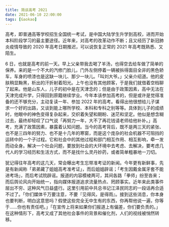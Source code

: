```yaml
---
title: 简谈高考 2021
date: 2021-06-10 22:00:00
tags: [Gaokao]
---
```


高考，即普通高等学校招生全国统一考试，是中国大陆学生升学到高校，进而开始本科阶段学习的最主要途径。近年来，对高考的改革动作不断；且又经历了新冠肺炎疫情导致的 2020 年高考日期推迟，可以说恢复正常的 2021 年高考既熟悉、又陌生。

<!-- more -->

6 日，也就是高考的前一天。早上父亲带我去喝了羊汤，也得空去给车做了简单的保养。来的是一个不大的汽修门脸儿，门外左侧停着一辆被拆得面目全非的黑色轿车，车身的喷漆也是这缺一块儿、那少一块儿。「叫刘大爷。」父亲介绍道。他的皮肤稍显黝黑，析出的汗折射着阳光。上午也没有其他顾客，于是我们就借着空档聊了起来。他是山东人，儿子的初中是在天津念的；但是由于政策因素，高中无法在天津完成升学，只得回到原籍继续学业。今年本该参加高考的，但是或许是觉得准备的还不够充分，主动复读一年、参加 2022 年的高考。看得出他很想给儿子谋求一个好的出路，又谈到能上哪所学校、本科和专科之别等等。具体到儿子的成绩时，他眼中的神色变得复杂起来，交织着失望和期盼、迷茫和坚定。他似是想含糊过去，最终却轻叹了口气说「再努力一年，大不了再花钱请老师给他补补。」高考，充满了政策因素，暴露着认知问题。当今的高考背后，既不是两三天的紧张、也不是三四年的努力、也不是十几年的寒窗，而是这个庞杂的社会机器不可阻挡的运转中的一个子过程。它和社会中的其他过程和部门相互作用、相互影响，牵一发而动全身。解决一个社会问题，要放到社会的大环境中去考虑、去解决，要考虑几代人的学习经历和生活方式，而不是找什么灵丹妙药，或者简单粗暴地一刀切。

犹记得往年高考的这几天，常会曝出考生忘带准考证的新闻。今年更有新鲜事，先是有新闻称「弟弟藏了姐姐高考准考证」，而后姐姐辟谣；「考生因戴金属牙套不能进考场」，而后考试院辟谣。报道的内容模棱两可，其间各路「拳师」纷至沓来；而后舆论风向开始统一，指向媒体报道追求流量热点、罔顾事实。近年来此类事件层出不穷、这种风气日益盛行。这里引用前中共总书记江泽民同志的一段话再合适不过了。「你们媒体千万要注意，不要『见得风，是得雨』。接到这些消息，你本身也要判断，明白这意思吗？假使这些完全无中生有的东西，你再帮他说一遍，你等于……你也有责任吧。」「在宣传上将来如果你们报道上有偏差，你们要负责的。」在这种情形下，高考又成了其他社会事件的背景和催化剂，人们的视线被悄然转移。
